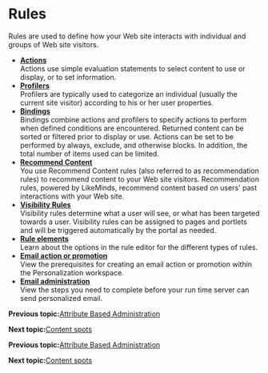 # Rules

Rules are used to define how your Web site interacts with individual and groups of Web site visitors.

-   **[Actions](../pzn/pzn_actions.md)**  
Actions use simple evaluation statements to select content to use or display, or to set information.
-   **[Profilers](../pzn/pzn_profilers.md)**  
Profilers are typically used to categorize an individual \(usually the current site visitor\) according to his or her user properties.
-   **[Bindings](../pzn/pzn_bindings.md)**  
Bindings combine actions and profilers to specify actions to perform when defined conditions are encountered. Returned content can be sorted or filtered prior to display or use. Actions can be set to be performed by always, exclude, and otherwise blocks. In addition, the total number of items used can be limited.
-   **[Recommend Content](../pzn/pzn_recommend_content.md)**  
You use Recommend Content rules \(also referred to as recommendation rules\) to recommend content to your Web site visitors. Recommendation rules, powered by LikeMinds, recommend content based on users' past interactions with your Web site.
-   **[Visibility Rules](../pzn/pzn_visibility.md)**  
Visibility rules determine what a user will see, or what has been targeted towards a user. Visibility rules can be assigned to pages and portlets and will be triggered automatically by the portal as needed.
-   **[Rule elements](../pzn/pzn_rule_elements.md)**  
Learn about the options in the rule editor for the different types of rules.
-   **[Email action or promotion](../pzn/pzn_email.md)**  
View the prerequisites for creating an email action or promotion within the Personalization workspace.
-   **[Email administration](../pzn/pzn_email_admin.md)**  
View the steps you need to complete before your run time server can send personalized email.



**Previous topic:**[Attribute Based Administration](../pzn/pzn_attadm.md)

**Next topic:**[Content spots](../pzn/pzn_content_spots.md)


**Previous topic:**[Attribute Based Administration](../pzn/pzn_attadm.md)

**Next topic:**[Content spots](../pzn/pzn_content_spots.md)

